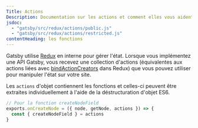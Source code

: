 ```yaml
---
Title: Actions
Description: Documentation sur les actions et comment elles vous aident à manipuler l'état dans Gatsby
jsdoc:
  - "gatsby/src/redux/actions/public.js"
  - "gatsby/src/redux/actions/restricted.js"
contentHeading: les fonctions
---
```


Gatsby utilise [Redux](http://redux.js.org) en interne pour gérer l'état. Lorsque vous implémentez une API Gatsby, vous recevez une collection d'actions (équivalentes aux actions liées avec [bindActionCreators](https://redux.js.org/api/bindactioncreators/) dans Redux) que vous pouvez utiliser pour manipuler l'état sur votre site.

Les `actions` d'objet contiennent les fonctions et celles-ci peuvent être extraites individuellement à l'aide de la déstructuration d'objet ES6.

```javascript
// Pour la fonction createNodeField
exports.onCreateNode = ({ node, getNode, actions }) => {
  const { createNodeField } = actions
}
```
